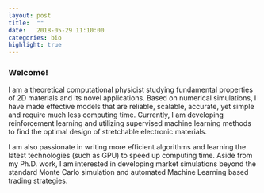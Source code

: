 ```yaml
---
layout: post
title:  ""
date:   2018-05-29 11:10:00
categories: bio
highlight: true
---
```

### Welcome!

I am a theoretical computational physicist studying fundamental properties of 2D materials and its novel applications. Based on numerical simulations, I have made effective models that are reliable, scalable, accurate, yet simple and require much less computing time. Currently, I am developing reinforcement learning and utilizing supervised machine learning methods to find the optimal design of stretchable electronic materials.

I am also passionate in writing more efficient algorithms and learning the latest technologies (such as GPU) to speed up computing time. Aside from my Ph.D. work, I am interested in developing market simulations beyond the standard Monte Carlo simulation and automated Machine Learning based trading strategies. 
